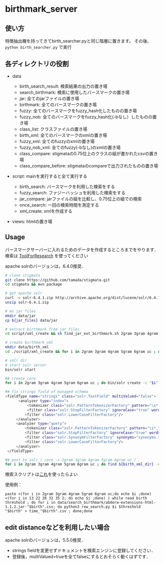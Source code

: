 # birthmark_server

## 使い方
特徴抽出機を持ってきてbirth_searcher.pyと同じ階層に置きます。
その後、
```python birth_searcher.py```
で実行

## 各ディレクトリの役割
- data
	- birth\_search\_result: 検索結果の出力の置き場
	- search_birthmark: 検索に使用したバースマークの置き場
	- jar: 全てのjarファイルの置き場
	- birthmark: 全てのバースマークの置き場
	- fuzzy: 全てのバースマークをfuzzy_hash化したものの置き場
	- fuzzy_nob: 全てのバースマークをfuzzy_hash化(-bなし）したものの置き場
	- class_list: クラスファイルの置き場
	- birth_xml: 全てのバースマークのxmlの置き場
	- fuzzy_xml: 全てのfuzzyのxmlの置き場
	- fuzzy_nob_xml: 全てのfuzzy(-bなし)のxmlの置き場
	- class_compare: stigmataの0.75位上のクラスの組が書かれたcsvの置き場
	- class\_compare\_before: stigmataのcompareで出力されたものの置き場

- script: mainを実行すると全て実行する
	- birth_search: バースマークを利用した検索をする
	- fuzzy_search: ファジーハッシュを利用した検索をする
	- jar_compare: jarファイルの組を比較し、0.75位上の組での検索
	- once_search: 一回の検索時間を測定する
	- xml_create: xmlを作成する
- views: htmlの置き場

## Usage

バースマークサーバーに入れるためのデータを作成するところまでをやります．
検索は [ToolForResearch](https://github.com/mitubaEX/ToolForResearch) を使ってください

apache solrのバージョンは，6.4.0推奨．

```sh
# clone stigmata
git clone https://github.com/tamada/stigmata.git
cd stigmata && mvn package

# get apache solr
curl -o solr-6.4.1.zip http://archive.apache.org/dist/lucene/solr/6.4.1/solr-6.4.1.zip
unzip solr-6.4.1.zip

# mv jar files
mkdir data/jar
cp ${jar_files} data/jar

# extract birthmark from jar files
cd script/xml_create && sh find_jar_ext_birthmark.sh 2gram 3gram 4gram 5gram 6gram uc

# create birthmark_xml
mkdir data/birth_xml
cd ./script/xml_create && for i in 2gram 3gram 4gram 5gram 6gram uc ; do python birthmark_xml_create_python3.py "$i";done

# solr dir
# start solr server
bin/solr start

## create core
for i in 2gram 3gram 4gram 5gram 6gram uc ; do bin/solr create -c "$i" ;done

## fix strings field of managed-schema
<fieldType name="strings" class="solr.TextField" multiValued="false">
      <analyzer type="index">
          <tokenizer class="solr.PatternTokenizerFactory" pattern="\s*,\s*"/>
          <filter class="solr.StopFilterFactory" ignoreCase="true" words="stopwords.txt" />
         <filter class="solr.LowerCaseFilterFactory"/>
     </analyzer>
     <analyzer type="query">
         <tokenizer class="solr.PatternTokenizerFactory" pattern="\s*,\s*"/>
         <filter class="solr.StopFilterFactory" ignoreCase="true" words="stopwords.txt" />
         <filter class="solr.SynonymFilterFactory" synonyms="synonyms.txt" ignoreCase="true" expand="true"/>
         <filter class="solr.LowerCaseFilterFactory"/>
     </analyzer>
 </fieldType>

## post to solr ( core -> 2gram 3gram 4gram 5gram 6gram uc )
for i in 2gram 3gram 4gram 5gram 6gram uc ; do find ${birth_xml_dir} -name "*$i*" | xargs -I% bin/post -c "$i" ;done
```

検索スクリプトは[これ](https://github.com/mitubaEX/research/blob/master/docs/paper_experiment/FP/procedure/row_search.py)を使ったらよい

使用例：

```
paste <(for i in 2gram 3gram 4gram 5gram 6gram uc;do echo $i ;done) <(for j in 13 22 28 32 35 2; do echo $j ;done) | while read birth threshold ; do for i in data/search_birthmark/abdera-extensions-html-1.1.2.jar-"$birth".csv; do python3 row_search.py $i $threshold "$birth" > time_"$birth".csv ; done;done
```

## edit distanceなどを利用したい場合

apache solrのバージョンは，5.5.0推奨．

- strings fieldを変更せずドキュメントを検索エンジンに登録してください．
- 登録後，multiValued=trueを全てfalseにするとおそらく動くはずです．
